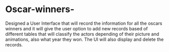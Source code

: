 # Oscar-winners-
Designed a User Interface that will record the information for all the oscars winners and it will give the user option to add new records based of different tables that will classify the actors depending of their picture and animations, also what year they won. The UI will also display and delete the records. 
